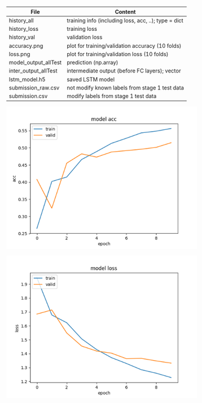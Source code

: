 | File                 | Content                                  |
| -------------------- | ---------------------------------------- |
| history_all          | training info (including loss, acc, ..); type = dict |
| history_loss         | training loss                            |
| history_val          | validation loss                          |
| accuracy.png         | plot for training/validation accuracy (10 folds) |
| loss.png             | plot for training/validation loss (10 folds) |
| model_output_allTest | prediction (np.array)                    |
| inter_output_allTest | intermediate output (before FC layers); vector |
| lstm_model.h5        | saved LSTM model                         |
| submission_raw.csv   | not modify known labels from stage 1 test data |
| submission.csv       | modify labels from stage 1 test data     |

![](./accuracy.png)

![](loss.png)